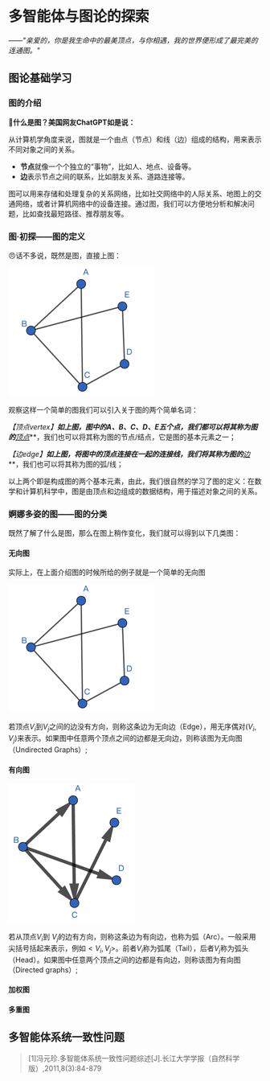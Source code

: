 # 多智能体与图论的探索

*——"亲爱的，你是我生命中的最美顶点，与你相遇，我的世界便形成了最完美的连通图。"*

## 图论基础学习

### 图的介绍

**🫵什么是图？美国网友ChatGPT如是说：**

从计算机学角度来说，图就是一个由点（节点）和线（边）组成的结构，用来表示不同对象之间的关系。

- **节点**就像一个个独立的“事物”，比如人、地点、设备等。
- **边**表示节点之间的联系，比如朋友关系、道路连接等。

图可以用来存储和处理复杂的关系网络，比如社交网络中的人际关系、地图上的交通网络，或者计算机网络中的设备连接。通过图，我们可以方便地分析和解决问题，比如查找最短路径、推荐朋友等。



### 图·初探——图的定义

😠话不多说，既然是图，直接上图：

<img src="../../img/003.png" alt="003" style="zoom:50%;" />

观察这样一个简单的图我们可以引入关于图的两个简单名词：

**【顶点vertex】**如上图，图中的A、B、C、D、E五个点，我们都可以将其称为图的***<u>顶点</u>***，我们也可以将其称为图的节点/结点，它是图的基本元素之一；

**【边edge】**如上图，将图中的顶点连接在一起的连接线，我们将其称为图的***<u>边</u>***，我们也可以将其称为图的弧/线；

以上两个即是构成图的两个基本元素，由此，我们很自然的学习了图的定义：在数学和计算机科学中，图是由顶点和边组成的数据结构，用于描述对象之间的关系。



### 婀娜多姿的图——图的分类

既然了解了什么是图，那么在图上稍作变化，我们就可以得到以下几类图：

#### 无向图

实际上，在上面介绍图的时候所给的例子就是一个简单的无向图

<img src="../../img/003.png" alt="003" style="zoom:50%;" />

若顶点$`V_{i}`$到$`V_{j}`$之间的边没有方向，则称这条边为无向边（Edge），用无序偶对$`(V_{i}, V_{j})`$来表示。如果图中任意两个顶点之间的边都是无向边，则称该图为无向图（Undirected Graphs）;

#### 有向图

<img src="../../img/004.png" alt="004" style="zoom:50%;" />

若从顶点$`V_{i}`$到 $`V_{j}`$的边有方向，则称这条边为有向边，也称为弧（Arc）。一般采用尖括号括起来表示，例如$`<V_{i}, V_{j}>`$。前者$`V_{i}`$称为弧尾（Tail），后者$`V_{j}`$称为弧头（Head）。如果图中任意两个顶点之间的边都是有向边，则称该图为有向图（Directed graphs）;

#### 加权图

#### 多重图

## 多智能体系统一致性问题

> [1]冯元珍.多智能体系统一致性问题综述[J].长江大学学报（自然科学版）,2011,8(3):84-879